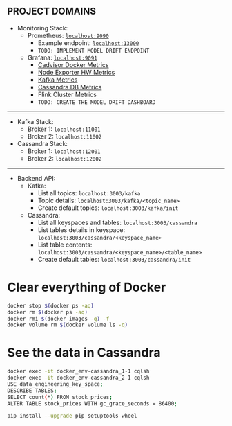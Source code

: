 ## PROJECT DOMAINS

- Monitoring Stack:
    - Prometheus: [`localhost:9090`]('localhost:9090)
        - Example endpoint: [`localhost:13000`]('localhost:13000)
        - `TODO: IMPLEMENT MODEL DRIFT ENDPOINT`
    - Grafana: [`localhost:9091`]('localhost:9091)
        - [Cadvisor Docker Metrics](http://localhost:9091/d/4dMaCsRZz/cadvisor-docker-metrics)
        - [Node Exporter HW Metrics](http://localhost:9091/d/rYdddlPWk/node-exporter-hw-metrics)
        - [Kafka Metrics](http://localhost:9091/d/5nhADrDWk/kafka-cluster-metrics)
        - [Cassandra DB Metrics](http://localhost:9091/d/000000086/cassandra-cluster-metrics)
        - Flink Cluster Metrics
        - `TODO: CREATE THE MODEL DRIFT DASHBOARD`

---
    
- Kafka Stack:
    - Broker 1: `localhost:11001`
    - Broker 2: `localhost:11002`
- Cassandra Stack:
    - Broker 1: `localhost:12001`
    - Broker 2: `localhost:12002`
---
- Backend API:
    - Kafka:
        - List all topics: `localhost:3003/kafka`
        - Topic details: `localhost:3003/kafka/<topic_name>`
        - Create default topics: `localhost:3003/kafka/init`
    - Cassandra:
        - List all keyspaces and tables: `localhost:3003/cassandra`
        - List tables details in keyspace: `localhost:3003/cassandra/<keyspace_name>`
        - List table contents: `localhost:3003/cassandra/<keyspace_name>/<table_name>`
        - Create default tables: `localhost:3003/cassandra/init`


# Clear everything of Docker
```bash
docker stop $(docker ps -aq)
docker rm $(docker ps -aq)
docker rmi $(docker images -q) -f
docker volume rm $(docker volume ls -q)
```

# See the data in Cassandra
```bash
docker exec -it docker_env-cassandra_1-1 cqlsh
docker exec -it docker_env-cassandra_2-1 cqlsh
USE data_engineering_key_space;
DESCRIBE TABLES;
SELECT count(*) FROM stock_prices;
ALTER TABLE stock_prices WITH gc_grace_seconds = 86400; 
```

```bash
pip install --upgrade pip setuptools wheel
```
